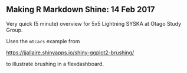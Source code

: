 ## Making R Markdown Shine: 14 Feb 2017

Very quick (5 minute) overview for 5x5 Lightning SYSKA at Otago Study Group.

Uses the `mtcars` example from 

https://jjallaire.shinyapps.io/shiny-ggplot2-brushing/

to illustrate brushing in a flexdashboard.
